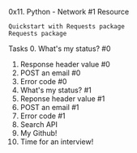 0x11. Python - Network #1
Resource

    Quickstart with Requests package
    Requests package

Tasks
0. What's my status? #0
1. Response header value #0
2. POST an email #0
3. Error code #0
4. What's my status? #1
5. Reponse header value #1
6. POST an email #1
7. Error code #1
8. Search API
9. My Github!
10. Time for an interview!
